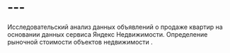 # ---
Исследовательский анализ данных объявлений о продаже квартир на основании данных сервиса Яндекс Недвижимости. Определение рыночной стоимости объектов недвижимости .
